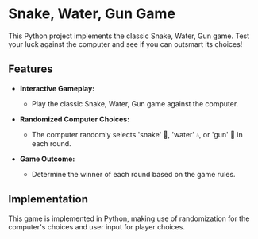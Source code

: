 # Snake, Water, Gun Game

This Python project implements the classic Snake, Water, Gun game. Test your luck against the computer and see if you can outsmart its choices!

## Features

- **Interactive Gameplay:**
  - Play the classic Snake, Water, Gun game against the computer.

- **Randomized Computer Choices:**
  - The computer randomly selects 'snake' 🐍, 'water' 💧, or 'gun' 🔫 in each round.

- **Game Outcome:**
  - Determine the winner of each round based on the game rules.

## Implementation

This game is implemented in Python, making use of randomization for the computer's choices and user input for player choices.


